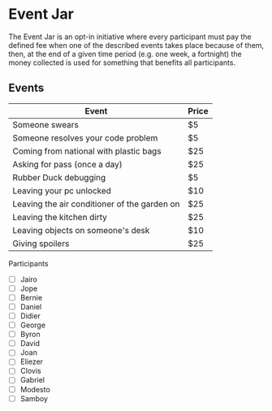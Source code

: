 # Event Jar

The Event Jar is an opt-in initiative where every participant must pay the defined fee when one of the described events takes place because of them, then, at the end of a given time period (e.g. one week, a fortnight) the money collected is used for something that benefits all participants.

## Events

| Event                                                | Price |
| ---------------------------------------------------- | ----- |
| Someone swears                                       | $5    |
| Someone resolves your code problem                   | $5    |
| Coming from national with plastic bags               | $25   |
| Asking for pass (once a day)                         | $25   |
| Rubber Duck debugging                                | $5    |
| Leaving your pc unlocked                             | $10   |
| Leaving the air conditioner of the garden on         | $25   |
| Leaving the kitchen dirty                            | $25   |
| Leaving objects on someone's desk                    | $10   |
| Giving spoilers                                      | $25   |


Participants
- [ ] Jairo
- [ ] Jope
- [ ] Bernie
- [ ] Daniel
- [ ] Didier
- [ ] George
- [ ] Byron
- [ ] David
- [ ] Joan
- [ ] Eliezer
- [ ] Clovis
- [ ] Gabriel
- [ ] Modesto
- [ ] Samboy
